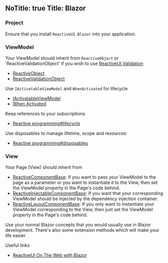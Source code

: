 NoTitle: true
Title: Blazor
---

### Project

Ensure that you install `ReactiveUI.Blazor` into your application.

### ViewModel

Your ViewModel should inherit from `ReactiveObject` or 'ReactiveValidationObject' if you wish to use [ReactiveUI.Validation](https://www.reactiveui.net/docs/handbook/user-input-validation/)

- [ReactiveObject](https://reactiveui.net/api/reactiveui/reactiveobject/)
- [ReactiveValidationObject](https://reactiveui.net/api/reactiveui.validation.helpers/reactivevalidationobject/)

Use `IActivatableViewModel` and `WhenActivated` for lifecycle

- [IActivatableViewModel](https://reactiveui.net/api/reactiveui/IActivatableViewModel/)
- [When Activated](https://reactiveui.net/docs/handbook/when-activated/)

Keep references to your subscriptions

- [Reactive programming#lifecycle](https://reactiveui.net/docs/reactive-programming/#lifecycle)

Use disposables to manage lifetime, scope and resources:

- [Reactive programming#disposables](https://reactiveui.net/docs/reactive-programming/#disposables)

### View

Your Page (View) should inherit from

- [ReactiveComponentBase<T>](https://www.reactiveui.net/api/reactiveui.blazor/reactivecomponentbase_1/): If you want to pass your ViewModel to the page as a parameter or you want to instantiate it to the View, then set the ViewModel property in the Page's code behind.
- [ReactiveInjectableComponentBase<T>](https://www.reactiveui.net/api/reactiveui.blazor/reactiveinjectablecomponentbase_1/): If you want that your corresponding ViewModel should be injected by the dependency injection container.
- [ReactiveLayoutComponentBase](https://www.reactiveui.net/api/reactiveui.blazor/reactivelayoutcomponentbase_1/): If you only want to instantiate your ViewModel corresponding to the View, then just set the ViewModel property in the Page's code behind.


Use your normal Blazor concepts that you would usually use in Blazor development. There's also some extension methods which will make your life easier

Useful links
- [ReactiveUI On The Web with Blazor](https://www.reactiveui.net/blog/2020/07/article-blazor-compelling-example)

